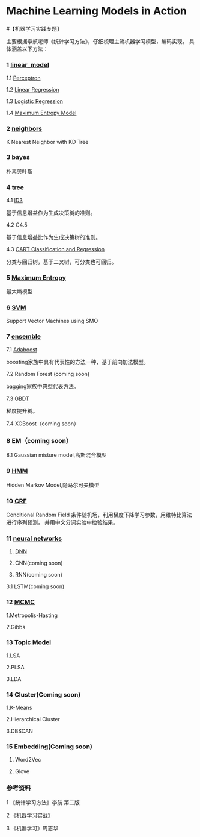 # Machine Learning Models in Action

#【机器学习实践专题】


主要根据李航老师《统计学习方法》，仔细梳理主流机器学习模型，编码实现。
具体涵盖以下方法：


### 1 [linear_model](https://github.com/bannima/MachineLearninginAction/tree/master/linear_model)

1.1 [Perceptron](https://github.com/bannima/MachineLearninginAction/blob/master/linear_model/perceptron.py)

1.2 [Linear Regression]()

1.3 [Logistic Regression](https://github.com/bannima/MachineLearninginAction/blob/master/linear_model/regression.py)

1.4 [Maximum Entropy Model](https://github.com/bannima/MachineLearninginAction/blob/master/linear_model/maximum_entropy.py)

### 2 [neighbors](https://github.com/bannima/MachineLearninginAction/tree/master/neighbors)

K Nearest Neighbor with KD Tree

### 3 [bayes](https://github.com/bannima/MachineLearninginAction/tree/master/bayes)

朴素贝叶斯

### 4 [tree](https://github.com/bannima/MachineLearninginAction/tree/master/tree)

4.1 [ID3](https://github.com/bannima/MachineLearninginAction/blob/master/tree/tree.py)

基于信息增益作为生成决策树的准则。

4.2 C4.5

基于信息增益比作为生成决策树的准则。

4.3 [CART Classification and Regression](https://github.com/bannima/MachineLearninginAction/blob/master/tree/tree.py)

分类与回归树，基于二叉树，可分类也可回归。

### 5 [Maximum Entropy](https://github.com/bannima/MachineLearninginAction/blob/master/linear_model/maximum_entropy.py)

最大熵模型

### 6 [SVM](https://github.com/bannima/MachineLearninginAction/tree/master/svm)

Support Vector Machines using SMO

### 7 [ensemble](https://github.com/bannima/MachineLearninginAction/tree/master/ensemble)

7.1 [Adaboost](https://github.com/bannima/MachineLearninginAction/blob/master/_adaboost/adaboost.py)

boosting家族中具有代表性的方法一种，基于前向加法模型。

7.2 Random Forest (coming soon)

bagging家族中典型代表方法。

7.3 [GBDT](https://github.com/bannima/MachineLearninginAction/blob/master/ensemble/gradient_boosting.py)

梯度提升树。

7.4 XGBoost（coming soon）

### 8 EM（coming soon）

8.1 Gaussian misture model,高斯混合模型


### 9 [HMM](https://github.com/bannima/MachineLearninginAction/tree/master/hmm)

Hidden Markov Model,隐马尔可夫模型


### 10 [CRF](https://github.com/bannima/MachineLearninginAction/tree/master/crf)

Conditional Random Field 条件随机场，利用梯度下降学习参数，用维特比算法进行序列预测，
并用中文分词实验中检验结果。


### 11 [neural networks](https://github.com/bannima/MachineLearninginAction/tree/master/neural_networks)
1. [DNN](https://github.com/bannima/MachineLearninginAction/blob/master/neural_networks/dnn.py)

2. CNN(coming soon)

3. RNN(coming soon)

3.1 LSTM(coming soon)


### 12 [MCMC](https://github.com/bannima/MachineLearninginAction/tree/master/sampling/test)

1.Metropolis-Hasting

2.Gibbs

### 13 [Topic Model](https://github.com/bannima/MachineLearninginAction/tree/master/topic_modeling)

1.LSA

2.PLSA

3.LDA

### 14 Cluster(Coming soon)

1.K-Means

2.Hierarchical Cluster

3.DBSCAN

### 15 Embedding(Coming soon)

1. Word2Vec
   

2. Glove



### 参考资料

1 《统计学习方法》李航 第二版

2 《机器学习实战》

3 《机器学习》周志华

